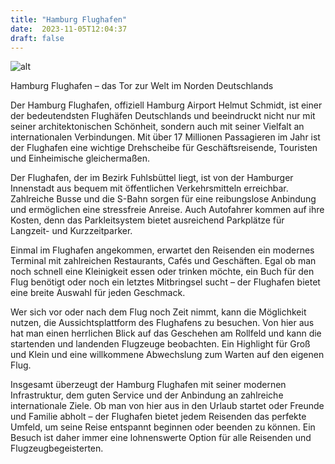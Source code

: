 ```yaml
---
title: "Hamburg Flughafen"
date:  2023-11-05T12:04:37
draft: false
---
```



![alt](../../images/Hamburg-Flughafen.jpg)

Hamburg Flughafen – das Tor zur Welt im Norden Deutschlands

Der Hamburg Flughafen, offiziell Hamburg Airport Helmut Schmidt, ist einer der bedeutendsten Flughäfen Deutschlands und beeindruckt nicht nur mit seiner architektonischen Schönheit, sondern auch mit seiner Vielfalt an internationalen Verbindungen. Mit über 17 Millionen Passagieren im Jahr ist der Flughafen eine wichtige Drehscheibe für Geschäftsreisende, Touristen und Einheimische gleichermaßen.

Der Flughafen, der im Bezirk Fuhlsbüttel liegt, ist von der Hamburger Innenstadt aus bequem mit öffentlichen Verkehrsmitteln erreichbar. Zahlreiche Busse und die S-Bahn sorgen für eine reibungslose Anbindung und ermöglichen eine stressfreie Anreise. Auch Autofahrer kommen auf ihre Kosten, denn das Parkleitsystem bietet ausreichend Parkplätze für Langzeit- und Kurzzeitparker.

Einmal im Flughafen angekommen, erwartet den Reisenden ein modernes Terminal mit zahlreichen Restaurants, Cafés und Geschäften. Egal ob man noch schnell eine Kleinigkeit essen oder trinken möchte, ein Buch für den Flug benötigt oder noch ein letztes Mitbringsel sucht – der Flughafen bietet eine breite Auswahl für jeden Geschmack.

Wer sich vor oder nach dem Flug noch Zeit nimmt, kann die Möglichkeit nutzen, die Aussichtsplattform des Flughafens zu besuchen. Von hier aus hat man einen herrlichen Blick auf das Geschehen am Rollfeld und kann die startenden und landenden Flugzeuge beobachten. Ein Highlight für Groß und Klein und eine willkommene Abwechslung zum Warten auf den eigenen Flug.

Insgesamt überzeugt der Hamburg Flughafen mit seiner modernen Infrastruktur, dem guten Service und der Anbindung an zahlreiche internationale Ziele. Ob man von hier aus in den Urlaub startet oder Freunde und Familie abholt – der Flughafen bietet jedem Reisenden das perfekte Umfeld, um seine Reise entspannt beginnen oder beenden zu können. Ein Besuch ist daher immer eine lohnenswerte Option für alle Reisenden und Flugzeugbegeisterten.